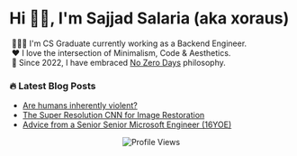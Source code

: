 <h1 align="left">Hi 👋🏻, I'm Sajjad Salaria (aka xoraus)</h1> 

<!-- <img alt="Night Coding" src="https://cdn.dribbble.com/users/626327/screenshots/2913306/media/cdff5a5b7c68885d330ef7b7a7c7e19b.gif" width="350" align="right"/> -->
   
&nbsp;👨🏻‍💻 I'm CS Graduate currently working as a Backend Engineer.\
&nbsp;❤️ I love the intersection of Minimalism, Code & Aesthetics.\
&nbsp;🚀 Since 2022, I have embraced [No Zero Days](https://medium.com/@xoraus/no-more-zero-days-embrace-consistent-progress-ecc742e7e3d8) philosophy.

<!-- &nbsp;🛠️ On weekends, I like to study ancient civilizations and guerrilla warfare. It’s fascinating to learn about how people lived in the past and how they fought for their freedom. -->
   
<h3> 🔥 Latest Blog Posts </h3>
<!-- Blog:START -->

- [Are humans inherently violent?](https://xoraus.medium.com/exploring-the-nature-of-human-violence-e73b0a8169c9)
- [The Super Resolution CNN for Image Restoration](https://medium.com/p/ff1e8420d846)
- [Advice from a Senior Senior Microsoft Engineer (16YOE)](https://xoraus.hashnode.dev/breaking-into-the-big-leagues-tips-from-senior-software-engineer-at-microsoft-16-yoe)


<div align="center">
   
![Profile Views](https://komarev.com/ghpvc/?username=xoraus&style=for-the-badge) 

</div>
